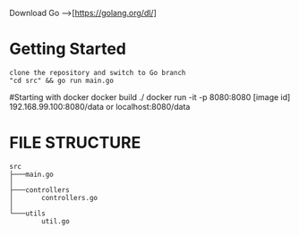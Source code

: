 Download Go -->[https://golang.org/dl/]
# Getting Started
    clone the repository and switch to Go branch
    "cd src" && go run main.go

#Starting with docker
    docker build ./
    docker run -it -p 8080:8080 [image id]
    192.168.99.100:8080/data or localhost:8080/data
 
# FILE STRUCTURE
    src
    ├───main.go
    │
    ├───controllers
    │       controllers.go
    │
    └───utils
            util.go
